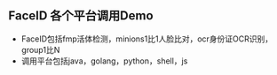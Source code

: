 ## FaceID 各个平台调用Demo

- FaceID包括fmp活体检测，minions1比1人脸比对，ocr身份证OCR识别，group1比N
- 调用平台包括java，golang，python，shell，js